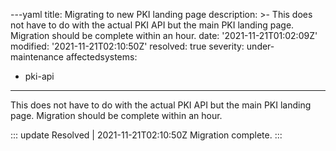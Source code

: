 ---yaml
title: Migrating to new PKI landing page
description: >-
  This does not have to do with the actual PKI API but the main PKI landing
  page. Migration should be complete within an hour.
date: '2021-11-21T01:02:09Z'
modified: '2021-11-21T02:10:50Z'
resolved: true
severity: under-maintenance
affectedsystems:
  - pki-api
---
This does not have to do with the actual PKI API but the main PKI landing page. Migration should be complete within an hour.

::: update Resolved | 2021-11-21T02:10:50Z
Migration complete.
:::

